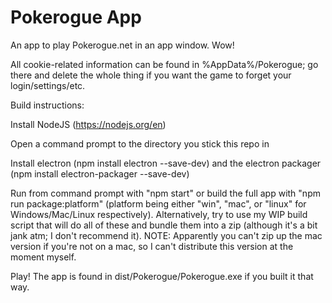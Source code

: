 # Pokerogue App
 An app to play Pokerogue.net in an app window. Wow!

All cookie-related information can be found in %AppData%/Pokerogue; go there and delete the whole thing if you want the game to forget your login/settings/etc.


Build instructions:

Install NodeJS (https://nodejs.org/en)

Open a command prompt to the directory you stick this repo in

Install electron (npm install electron --save-dev) and the electron packager (npm install electron-packager --save-dev)

Run from command prompt with "npm start" or build the full app with "npm run package:platform" (platform being either "win", "mac", or "linux" for Windows/Mac/Linux respectively).
    Alternatively, try to use my WIP build script that will do all of these and bundle them into a zip (although it's a bit jank atm; I don't recommend it).
    NOTE: Apparently you can't zip up the mac version if you're not on a mac, so I can't distribute this version at the moment myself.

Play! The app is found in dist/Pokerogue/Pokerogue.exe if you built it that way.
